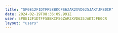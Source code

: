 ```yaml
---
title: "SP0E12F1DTFF58BKCFS6ZAR2XVD625JAKTJFE0CR"
date: 2024-02-19T08:36:09.991Z
user: SP0E12F1DTFF58BKCFS6ZAR2XVD625JAKTJFE0CR
layout: "users"
---
```

    